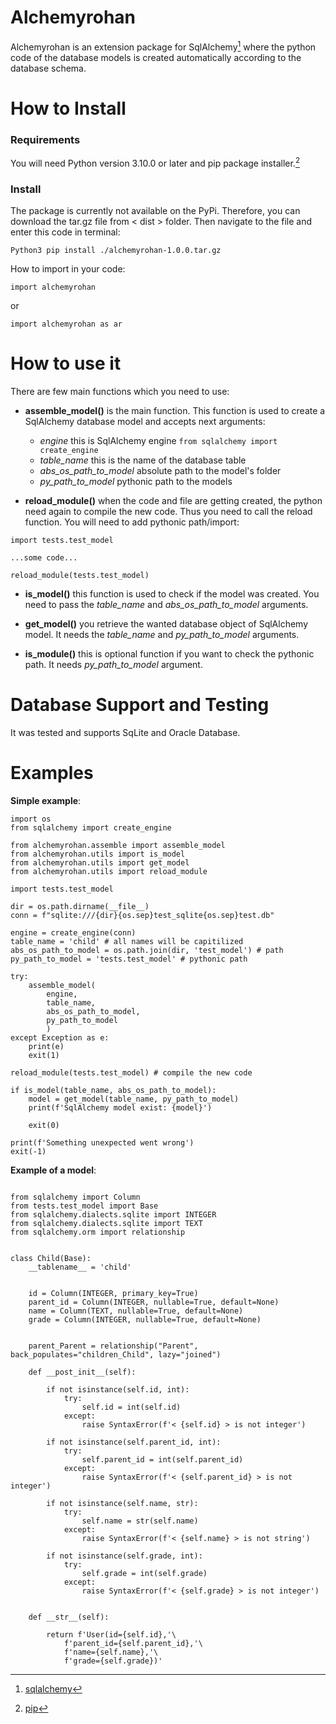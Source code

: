 

# Alchemyrohan 

Alchemyrohan is an extension package for SqlAlchemy[^1] where the python code of the database models is created automatically according to the database schema.
[^1]: [sqlalchemy](https://www.sqlalchemy.org/)


# How to Install

### Requirements

You will need Python version 3.10.0 or later and pip package installer.[^2]
[^2]: [pip](https://pypi.org/project/pip/)

### Install

The package is currently not available on the PyPi.
Therefore, you can download the tar.gz file from < dist > folder. Then navigate to the file and enter this code in terminal:  

`Python3 pip install ./alchemyrohan-1.0.0.tar.gz`

How to import in your code:

`import alchemyrohan` 

or 

`import alchemyrohan as ar`


# How to use it

There are few main functions which you need to use:

- **assemble_model()** is the main function. This function is used to create a SqlAlchemy database model and accepts next arguments:
    * *engine* this is SqlAlchemy engine `from sqlalchemy import create_engine`
    * *table_name* this is the name of the database table
    * *abs_os_path_to_model* absolute path to the model's folder
    * *py_path_to_model* pythonic path to the models

- **reload_module()** when the code and file are getting created, the python need again to compile the new code. Thus you need to call the reload function. You will need to add pythonic path/import: 
```
import tests.test_model

...some code...

reload_module(tests.test_model)
```

- **is_model()** this function is used to check if the model was created. You need to pass the *table_name* and *abs_os_path_to_model* arguments.

- **get_model()** you retrieve the wanted database object of SqlAlchemy model. It needs the *table_name* and *py_path_to_model* arguments.

- **is_module()** this is optional function if you want to check the pythonic path. It needs *py_path_to_model* argument.


# Database Support and Testing

It was tested and supports SqLite and Oracle Database.


# Examples

**Simple example**:
```
import os
from sqlalchemy import create_engine

from alchemyrohan.assemble import assemble_model
from alchemyrohan.utils import is_model
from alchemyrohan.utils import get_model
from alchemyrohan.utils import reload_module

import tests.test_model

dir = os.path.dirname(__file__)
conn = f"sqlite:///{dir}{os.sep}test_sqlite{os.sep}test.db"

engine = create_engine(conn)
table_name = 'child' # all names will be capitilized
abs_os_path_to_model = os.path.join(dir, 'test_model') # path
py_path_to_model = 'tests.test_model' # pythonic path

try:
    assemble_model(
        engine, 
        table_name, 
        abs_os_path_to_model,
        py_path_to_model
        )
except Exception as e:
    print(e)
    exit(1)

reload_module(tests.test_model) # compile the new code

if is_model(table_name, abs_os_path_to_model):
    model = get_model(table_name, py_path_to_model)
    print(f'SqlAlchemy model exist: {model}')
    
    exit(0)

print(f'Something unexpected went wrong')
exit(-1)
```

**Example of a model**:
```

from sqlalchemy import Column
from tests.test_model import Base
from sqlalchemy.dialects.sqlite import INTEGER
from sqlalchemy.dialects.sqlite import TEXT
from sqlalchemy.orm import relationship


class Child(Base):
    __tablename__ = 'child'


    id = Column(INTEGER, primary_key=True)
    parent_id = Column(INTEGER, nullable=True, default=None)
    name = Column(TEXT, nullable=True, default=None)
    grade = Column(INTEGER, nullable=True, default=None)


    parent_Parent = relationship("Parent", back_populates="children_Child", lazy="joined")

    def __post_init__(self):

        if not isinstance(self.id, int):
            try:
                self.id = int(self.id)
            except:
                raise SyntaxError(f'< {self.id} > is not integer')
        
        if not isinstance(self.parent_id, int):
            try:
                self.parent_id = int(self.parent_id)
            except:
                raise SyntaxError(f'< {self.parent_id} > is not integer')
        
        if not isinstance(self.name, str):
            try:
                self.name = str(self.name)
            except:
                raise SyntaxError(f'< {self.name} > is not string')
        
        if not isinstance(self.grade, int):
            try:
                self.grade = int(self.grade)
            except:
                raise SyntaxError(f'< {self.grade} > is not integer')
        
    
    def __str__(self):

        return f'User(id={self.id},'\
			f'parent_id={self.parent_id},'\
			f'name={self.name},'\
			f'grade={self.grade})'
```
